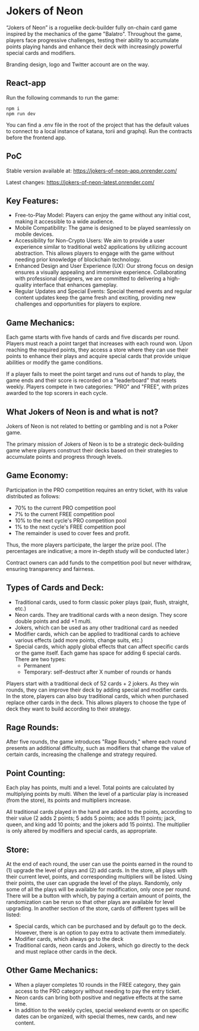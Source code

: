 # Jokers of Neon
“Jokers of Neon” is a roguelike deck-builder fully on-chain card game inspired by the mechanics of the game "Balatro". Throughout the game, players face progressive challenges, testing their ability to accumulate points playing hands and enhance their deck with increasingly powerful special cards and modifiers.

Branding design, logo and Twitter account are on the way.


## React-app

Run the following commands to run the game:

    npm i
    npm run dev

You can find a .env file in the root of the project that has the default values to connect to a local instance of katana, torii and graphql.
Run the contracts before the frontend app.


## PoC

Stable version available at: https://jokers-of-neon-app.onrender.com/ 

Latest changes: https://jokers-of-neon-latest.onrender.com/ 


## Key Features:

* Free-to-Play Model: Players can enjoy the game without any initial cost, making it accessible to a wide audience.
* Mobile Compatibility: The game is designed to be played seamlessly on mobile devices.
* Accessibility for Non-Crypto Users: We aim to provide a user experience similar to traditional web2 applications by utilizing account abstraction. This allows players to engage with the game without needing prior knowledge of blockchain technology.
* Enhanced Design and User Experience (UX): Our strong focus on design ensures a visually appealing and immersive experience. Collaborating with professional designers, we are committed to delivering a high-quality interface that enhances gameplay.
* Regular Updates and Special Events: Special themed events and regular content updates keep the game fresh and exciting, providing new challenges and opportunities for players to explore.


## Game Mechanics:

Each game starts with five hands of cards and five discards per round. Players must reach a point target that increases with each round won. Upon reaching the required points, they access a store where they can use their points to enhance their plays and acquire special cards that provide unique abilities or modify the game conditions.

If a player fails to meet the point target and runs out of hands to play, the game ends and their score is recorded on a "leaderboard" that resets weekly. Players compete in two categories: "PRO" and "FREE", with prizes awarded to the top scorers in each cycle.



## What Jokers of Neon is and what is not?

Jokers of Neon is not related to betting or gambling and is not a Poker game.

The primary mission of Jokers of Neon is to be a strategic deck-building game where players construct their decks based on their strategies to accumulate points and progress through levels.


## Game Economy:

Participation in the PRO competition requires an entry ticket, with its value distributed as follows:

* 70% to the current PRO competition pool
* 7% to the current FREE competition pool
* 10% to the next cycle's PRO competition pool
* 1% to the next cycle's FREE competition pool
* The remainder is used to cover fees and profit.

Thus, the more players participate, the larger the prize pool.
(The percentages are indicative; a more in-depth study will be conducted later.)

Contract owners can add funds to the competition pool but never withdraw, ensuring transparency and fairness.


## Types of Cards and Deck:

* Traditional cards, used to form classic poker plays (pair, flush, straight, etc.)
* Neon cards. They are traditional cards with a neon design. They score double points and add +1 multi.
* Jokers, which can be used as any other traditional card as needed
* Modifier cards, which can be applied to traditional cards to achieve various effects (add more points, change suits, etc.)
* Special cards, which apply global effects that can affect specific cards or the game itself. Each game has space for adding 6 special cards. There are two types:
   * Permanent
   * Temporary: self-destruct after X number of rounds or hands

Players start with a traditional deck of 52 cards + 2 jokers. As they win rounds, they can improve their deck by adding special and modifier cards. In the store, players can also buy traditional cards, which when purchased replace other cards in the deck. This allows players to choose the type of deck they want to build according to their strategy.


## Rage Rounds:
After five rounds, the game introduces "Rage Rounds," where each round presents an additional difficulty, such as modifiers that change the value of certain cards, increasing the challenge and strategy required.


## Point Counting:
Each play has points, multi and a level. Total points are calculated by multiplying points by multi. When the level of a particular play is increased (from the store), its points and multipliers increase.

All traditional cards played in the hand are added to the points, according to their value (2 adds 2 points; 5 adds 5 points; ace adds 11 points; jack, queen, and king add 10 points; and the jokers add 15 points).
The multiplier is only altered by modifiers and special cards, as appropriate.


## Store:
At the end of each round, the user can use the points earned in the round to (1) upgrade the level of plays and (2) add cards.
In the store, all plays with their current level, points, and corresponding multipliers will be listed. Using their points, the user can upgrade the level of the plays. Randomly, only some of all the plays will be available for modification, only once per round. There will be a button with which, by paying a certain amount of points, the randomization can be rerun so that other plays are available for level upgrading.
In another section of the store, cards of different types will be listed:

* Special cards, which can be purchased and by default go to the deck. However, there is an option to pay extra to activate them immediately.
* Modifier cards, which always go to the deck
* Traditional cards, neon cards and Jokers, which go directly to the deck and must replace other cards in the deck.


## Other Game Mechanics:
* When a player completes 10 rounds in the FREE category, they gain access to the PRO category without needing to pay the entry ticket.
* Neon cards can bring both positive and negative effects at the same time.
* In addition to the weekly cycles, special weekend events or on specific dates can be organized, with special themes, new cards, and new content.




